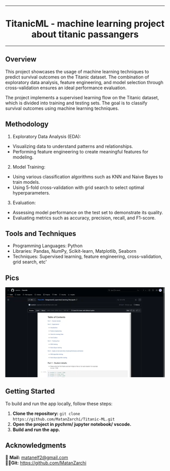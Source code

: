 ***

<h1 align="center"> TitanicML - machine learning project about titanic passangers </h1>

***

## Overview
This project showcases the usage of machine learning techniques to predict survival outcomes on the Titanic dataset.
The combination of exploratory data analysis, feature engineering, and model selection through cross-validation ensures an ideal performance evaluation.

The project implements a supervised learning flow on the Titanic dataset, which is divided into training and testing sets. The goal is to classify survival outcomes using machine learning techniques.

## Methodology
1. Exploratory Data Analysis (EDA):

- Visualizing data to understand patterns and relationships.
- Performing feature engineering to create meaningful features for modeling.

2. Model Training:

- Using various classification algorithms such as KNN and Naive Bayes to train models.
- Using 5-fold cross-validation with grid search to select optimal hyperparameters.

3. Evaluation:

- Assessing model performance on the test set to demonstrate its quality.
- Evaluating metrics such as accuracy, precision, recall, and F1-score.

## Tools and Techniques

- Programming Languages: Python
- Libraries: Pandas, NumPy, Scikit-learn, Matplotlib, Seaborn
- Techniques: Supervised learning, feature engineering, cross-validation, grid search, etc'

## Pics

[![Watch the video](https://github.com/eranCat/TitanicML/blob/main/thumbnail.png)](https://drive.google.com/file/d/1PpNOyYM5uDSCpIWK9WlL1GQo426l2gRO/view)

## Getting Started

To build and run the app locally, follow these steps:

1. **Clone the repository:** `git clone https://github.com/MatanZarchi/Titanic-ML.git`
2. **Open the project in pychrm/ jupyter notebook/ vscode.**
3. **Build and run the app.**


## Acknowledgments

📧 **Mail:** [matanelf2@gmail.com](url)  
👨‍💻**Git:** https://github.com/MatanZarchi 

